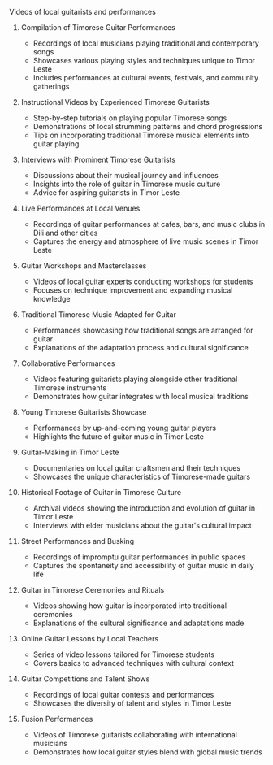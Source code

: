 Videos of local guitarists and performances

1. Compilation of Timorese Guitar Performances
   - Recordings of local musicians playing traditional and contemporary songs
   - Showcases various playing styles and techniques unique to Timor Leste
   - Includes performances at cultural events, festivals, and community gatherings

2. Instructional Videos by Experienced Timorese Guitarists
   - Step-by-step tutorials on playing popular Timorese songs
   - Demonstrations of local strumming patterns and chord progressions
   - Tips on incorporating traditional Timorese musical elements into guitar playing

3. Interviews with Prominent Timorese Guitarists
   - Discussions about their musical journey and influences
   - Insights into the role of guitar in Timorese music culture
   - Advice for aspiring guitarists in Timor Leste

4. Live Performances at Local Venues
   - Recordings of guitar performances at cafes, bars, and music clubs in Dili and other cities
   - Captures the energy and atmosphere of live music scenes in Timor Leste

5. Guitar Workshops and Masterclasses
   - Videos of local guitar experts conducting workshops for students
   - Focuses on technique improvement and expanding musical knowledge

6. Traditional Timorese Music Adapted for Guitar
   - Performances showcasing how traditional songs are arranged for guitar
   - Explanations of the adaptation process and cultural significance

7. Collaborative Performances
   - Videos featuring guitarists playing alongside other traditional Timorese instruments
   - Demonstrates how guitar integrates with local musical traditions

8. Young Timorese Guitarists Showcase
   - Performances by up-and-coming young guitar players
   - Highlights the future of guitar music in Timor Leste

9. Guitar-Making in Timor Leste
   - Documentaries on local guitar craftsmen and their techniques
   - Showcases the unique characteristics of Timorese-made guitars

10. Historical Footage of Guitar in Timorese Culture
    - Archival videos showing the introduction and evolution of guitar in Timor Leste
    - Interviews with elder musicians about the guitar's cultural impact

11. Street Performances and Busking
    - Recordings of impromptu guitar performances in public spaces
    - Captures the spontaneity and accessibility of guitar music in daily life

12. Guitar in Timorese Ceremonies and Rituals
    - Videos showing how guitar is incorporated into traditional ceremonies
    - Explanations of the cultural significance and adaptations made

13. Online Guitar Lessons by Local Teachers
    - Series of video lessons tailored for Timorese students
    - Covers basics to advanced techniques with cultural context

14. Guitar Competitions and Talent Shows
    - Recordings of local guitar contests and performances
    - Showcases the diversity of talent and styles in Timor Leste

15. Fusion Performances
    - Videos of Timorese guitarists collaborating with international musicians
    - Demonstrates how local guitar styles blend with global music trends